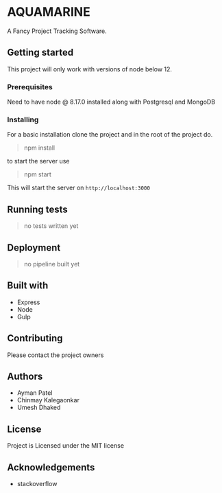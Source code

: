 # AQUAMARINE
A Fancy Project Tracking Software.

## Getting started  
This project will only work with versions of node below 12.

### Prerequisites
Need to have node @ 8.17.0 installed along with Postgresql and MongoDB

### Installing
For a basic installation clone the project and in the root of the project do. 

> npm install

to start the server use

> npm start

This will start the server on `http://localhost:3000`

## Running tests 

> no tests written yet
## Deployment

> no pipeline built yet

## Built with

 - Express
 - Node
 - Gulp

## Contributing

Please contact the project owners

## Authors
- Ayman Patel
- Chinmay Kalegaonkar
- Umesh Dhaked

## License
Project is Licensed under the MIT license

## Acknowledgements

- stackoverflow
